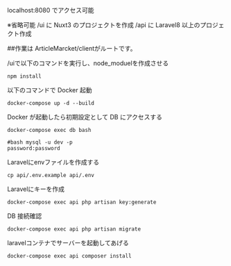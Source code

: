 localhost:8080 でアクセス可能

※省略可能
/ui に Nuxt3 のプロジェクトを作成
/api に Laravel8 以上のプロジェクト作成

##作業は ArticleMarcket/clientがルートです。

/uiで以下のコマンドを実行し、node_moduelを作成させる
```
npm install
```

以下のコマンドで Docker 起動
```
docker-compose up -d --build
```

Docker が起動したら初期設定として DB にアクセスする

```
docker-compose exec db bash

#bash mysql -u dev -p
password:password
```

Laravelにenvファイルを作成する
```
cp api/.env.example api/.env
```

Laravelにキーを作成
```
docker-compose exec api php artisan key:generate
```

DB 接続確認
```
docker-compose exec api php artisan migrate
```

laravelコンテナでサーバーを起動してあげる
```
docker-compose exec api composer install
```

